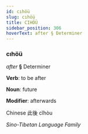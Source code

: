 ```yaml
---
id: cıhöü
slug: cıhöü
title: CIHÖÜ
sidebar_position: 306
hoverText: after § Determiner
---
```


### cıhöü

*after* **§** Determiner

**Verb**: to be after

**Noun**: future

**Modifier**: afterwards

Chinese 此後 cǐhòu 

*Sino-Tibetan Language Family*